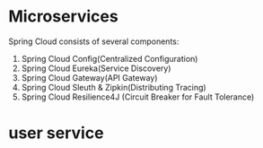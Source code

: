 # Microservices

Spring Cloud consists of several components:

1. Spring Cloud Config(Centralized Configuration)
2. Spring Cloud Eureka(Service Discovery)
3. Spring Cloud Gateway(API Gateway)
4. Spring Cloud Sleuth & Zipkin(Distributing Tracing)
5. Spring Cloud Resilience4J (Circuit Breaker for Fault Tolerance)
# user service
